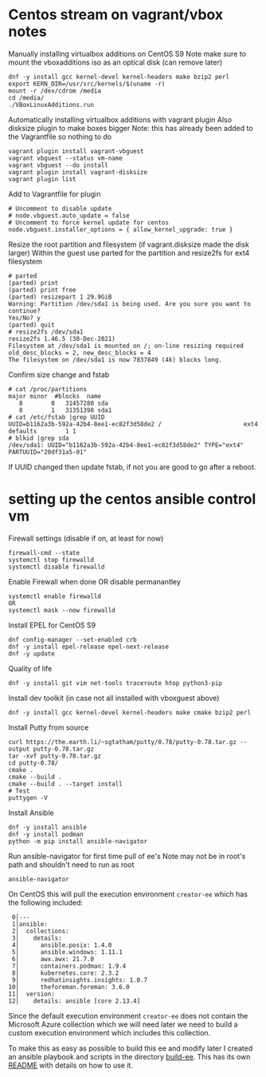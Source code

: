 # Centos stream on vagrant/vbox notes

Manually installing virtualbox additions on CentOS S9
Note make sure to mount the vboxadditions iso as an optical disk (can remove later)
```
dnf -y install gcc kernel-devel kernel-headers make bzip2 perl
export KERN_DIR=/usr/src/kernels/$(uname -r)
mount -r /dev/cdrom /media
cd /media/
./VBoxLinuxAdditions.run
```

Automatically installing virtualbox additions with vagrant plugin
Also disksize plugin to make boxes bigger
Note: this has already been added to the Vagrantfile so nothing to do
```
vagrant plugin install vagrant-vbguest 
vagrant vbguest --status vm-name
vagrant vbguest --do install
vagrant plugin install vagrant-disksize
vagrant plugin list
```

Add to Vagrantfile for plugin
```
# Uncomment to disable update
# node.vbguest.auto_update = false
# Uncomment to force kernel update for centos
node.vbguest.installer_options = { allow_kernel_upgrade: true }
```

Resize the root partition and filesystem (if vagrant.disksize made the disk larger)
Within the guest use parted for the partition and resize2fs for ext4 filesystem
```
# parted
(parted) print
(parted) print free
(parted) resizepart 1 29.9GiB
Warning: Partition /dev/sda1 is being used. Are you sure you want to continue?
Yes/No? y
(parted) quit
# resize2fs /dev/sda1
resize2fs 1.46.5 (30-Dec-2021)
Filesystem at /dev/sda1 is mounted on /; on-line resizing required
old_desc_blocks = 2, new_desc_blocks = 4
The filesystem on /dev/sda1 is now 7837849 (4k) blocks long.
```

Confirm size change and fstab 
```
# cat /proc/partitions
major minor  #blocks  name
   8        0   31457280 sda
   8        1   31351398 sda1
# cat /etc/fstab |grep UUID
UUID=b1162a3b-592a-42b4-8ee1-ec82f3d58de2 /                       ext4    defaults        1 1
# blkid |grep sda
/dev/sda1: UUID="b1162a3b-592a-42b4-8ee1-ec82f3d58de2" TYPE="ext4" PARTUUID="20df31a5-01"
```

If UUID changed then update fstab, if not you are good to go after a reboot.

# setting up the centos ansible control vm

Firewall settings 
(disable if on, at least for now)
```
firewall-cmd --state
systemctl stop firewalld
systemctl disable firewalld
```

Enable Firewall when done OR disable permanantley
```
systemctl enable firewalld
OR
systemctl mask --now firewalld
```

Install EPEL for CentOS S9
```
dnf config-manager --set-enabled crb
dnf -y install epel-release epel-next-release
dnf -y update
```

Quality of life
```
dnf -y install git vim net-tools traceroute htop python3-pip
```

Install dev toolkit (in case not all installed with vboxguest above)
```
dnf -y install gcc kernel-devel kernel-headers make cmake bzip2 perl
```

Install Putty from source
```
curl https://the.earth.li/~sgtatham/putty/0.78/putty-0.78.tar.gz --output putty-0.78.tar.gz
tar -xvf putty-0.78.tar.gz
cd putty-0.78/
cmake .
cmake --build .
cmake --build . --target install
# Test
puttygen -V
```

Install Ansible
```
dnf -y install ansible
dnf -y install podman
python -m pip install ansible-navigator
```

Run ansible-navigator for first time pull of ee's
Note may not be in root's path and shouldn't need to run as root
```
ansible-navigator
```

On CentOS this will pull the execution environment ```creator-ee``` which has the following included:
```
 0│---
 1│ansible:
 2│  collections:
 3│    details:
 4│      ansible.posix: 1.4.0
 5│      ansible.windows: 1.11.1
 6│      awx.awx: 21.7.0
 7│      containers.podman: 1.9.4
 8│      kubernetes.core: 2.3.2
 9│      redhatinsights.insights: 1.0.7
10│      theforeman.foreman: 3.6.0
11│  version:
12│    details: ansible [core 2.13.4]
```

Since the default execution environment ```creator-ee``` does not contain the Microsoft Azure collection which we will need later we need to build a custom execution environment which includes this collection.

To make this as easy as possible to build this ee and modify later I created an ansible playbook and scripts in the directory [build-ee](./build-ee/).
This has its own [README](./build-ee/README.md) with details on how to use it.


